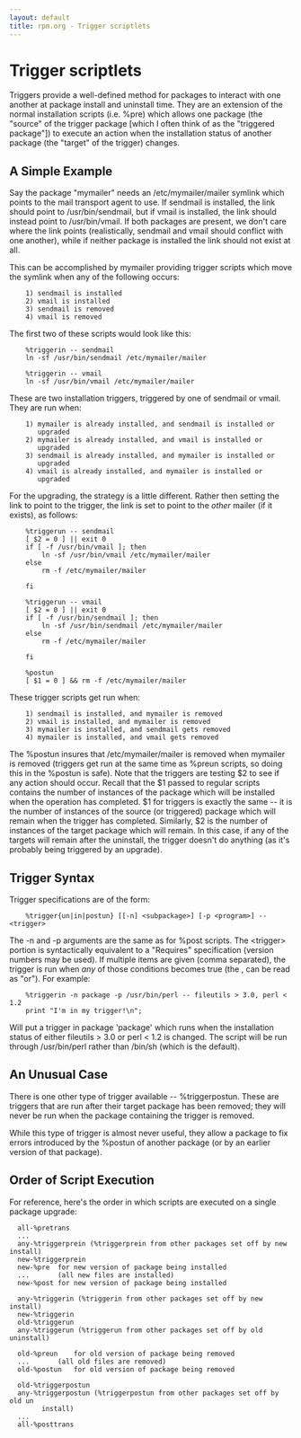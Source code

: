 ```yaml
---
layout: default
title: rpm.org - Trigger scriptlets
---
```

# Trigger scriptlets

Triggers provide a well-defined method for packages to interact with one
another at package install and uninstall time. They are an extension
of the normal installation scripts (i.e. %pre) which allows one package
(the "source" of the trigger package [which I often think of as the 
"triggered package"]) to execute an action when the installation status
of another package (the "target" of the trigger) changes.

## A Simple Example

Say the package "mymailer" needs an /etc/mymailer/mailer symlink which points
to the mail transport agent to use. If sendmail is installed, the link should
point to /usr/bin/sendmail, but if vmail is installed, the link should
instead point to /usr/bin/vmail. If both packages are present, we don't care
where the link points (realistically, sendmail and vmail should conflict
with one another), while if neither package is installed the link should
not exist at all.

This can be accomplished by mymailer providing trigger scripts which 
move the symlink when any of the following occurs:

```
	1) sendmail is installed
	2) vmail is installed
	3) sendmail is removed
	4) vmail is removed
```

The first two of these scripts would look like this:

```
	%triggerin -- sendmail
	ln -sf /usr/bin/sendmail /etc/mymailer/mailer

	%triggerin -- vmail
	ln -sf /usr/bin/vmail /etc/mymailer/mailer
```

These are two installation triggers, triggered by one of sendmail or vmail.
They are run when:

```
	1) mymailer is already installed, and sendmail is installed or
	   upgraded
	2) mymailer is already installed, and vmail is installed or
	   upgraded
	3) sendmail is already installed, and mymailer is installed or
	   upgraded
	4) vmail is already installed, and mymailer is installed or
	   upgraded
```

For the upgrading, the strategy is a little different. Rather then
setting the link to point to the trigger, the link is set to point to
the *other* mailer (if it exists), as follows:

```
	%triggerun -- sendmail
	[ $2 = 0 ] || exit 0
	if [ -f /usr/bin/vmail ]; then
		ln -sf /usr/bin/vmail /etc/mymailer/mailer
	else
		rm -f /etc/mymailer/mailer

	fi

	%triggerun -- vmail
	[ $2 = 0 ] || exit 0
	if [ -f /usr/bin/sendmail ]; then
		ln -sf /usr/bin/sendmail /etc/mymailer/mailer
	else
		rm -f /etc/mymailer/mailer

	fi

	%postun
	[ $1 = 0 ] && rm -f /etc/mymailer/mailer
```

These trigger scripts get run when:

```
	1) sendmail is installed, and mymailer is removed
	2) vmail is installed, and mymailer is removed
	3) mymailer is installed, and sendmail gets removed
	4) mymailer is installed, and vmail gets removed
```

The %postun insures that /etc/mymailer/mailer is removed when mymailer
is removed (triggers get run at the same time as %preun scripts, so 
doing this in the %postun is safe). Note that the triggers are testing
$2 to see if any action should occur. Recall that the $1 passed to regular
scripts contains the number of instances of the package which will be 
installed when the operation has completed. $1 for triggers is exactly
the same -- it is the number of instances of the source (or triggered)
package which will remain when the trigger has completed. Similarly, $2
is the number of instances of the target package which will remain. In
this case, if any of the targets will remain after the uninstall, the
trigger doesn't do anything (as it's probably being triggered by an
upgrade).

## Trigger Syntax

Trigger specifications are of the form:

```
	%trigger{un|in|postun} [[-n] <subpackage>] [-p <program>] -- <trigger>
```

The -n and -p arguments are the same as for %post scripts.  The
\<trigger\> portion is syntactically equivalent to a "Requires"
specification (version numbers may be used). If multiple items are
given (comma separated), the trigger is run when *any* of those
conditions becomes true (the , can be read as "or"). For example:

```
	%triggerin -n package -p /usr/bin/perl -- fileutils > 3.0, perl < 1.2
	print "I'm in my trigger!\n";
```

Will put a trigger in package 'package' which runs when the installation
status of either fileutils > 3.0 or perl < 1.2 is changed. The script will
be run through /usr/bin/perl rather than /bin/sh (which is the default).

## An Unusual Case

There is one other type of trigger available -- %triggerpostun. These are
triggers that are run after their target package has been removed; they will
never be run when the package containing the trigger is removed. 

While this type of trigger is almost never useful, they allow a package to
fix errors introduced by the %postun of another package (or by an earlier 
version of that package).

## Order of Script Execution

For reference, here's the order in which scripts are executed on a single
package upgrade:

```
  all-%pretrans
  ...
  any-%triggerprein (%triggerprein from other packages set off by new install)
  new-%triggerprein
  new-%pre	for new version of package being installed
  ...		(all new files are installed)
  new-%post	for new version of package being installed

  any-%triggerin (%triggerin from other packages set off by new install)
  new-%triggerin
  old-%triggerun
  any-%triggerun (%triggerun from other packages set off by old uninstall)

  old-%preun	for old version of package being removed
  ...		(all old files are removed)
  old-%postun	for old version of package being removed

  old-%triggerpostun
  any-%triggerpostun (%triggerpostun from other packages set off by old un
		install)
  ...
  all-%posttrans
```
